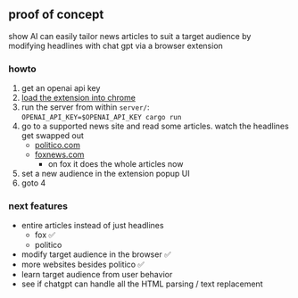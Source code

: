 ## proof of concept
show AI can easily tailor news articles to suit a target audience  by modifying headlines with chat gpt via a browser extension
### howto
1. get an openai api key
2. [load the extension into chrome](https://bashvlas.com/blog/install-chrome-extension-in-developer-mode/)
3. run the server from within `server/`:  
`OPENAI_API_KEY=$OPENAI_API_KEY cargo run`
4. go to a supported news site and read some articles. watch the headlines get swapped out
    - [politico.com](https://www.politico.com/)
    - [foxnews.com](https://www.foxnews.com/)
      - on fox it does the whole articles now
6. set a new audience in the extension popup UI
7. goto 4

### next features
- entire articles instead of just headlines
  - fox ✅
  - politico
- modify target audience in the browser ✅
- more websites besides politico ✅
- learn target audience from user behavior
- see if chatgpt can handle all the HTML parsing / text replacement
